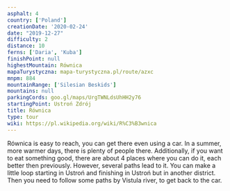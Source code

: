 ```yaml
---
asphalt: 4
country: ['Poland']
creationDate: '2020-02-24'
date: "2019-12-27"
difficulty: 2
distance: 10
ferns: ['Daria', 'Kuba']
finishPoint: null
highestMountain: Równica
mapaTurystyczna: mapa-turystyczna.pl/route/azxc
mnpm: 884
mountainRange: ['Silesian Beskids']
mountains: null
parkingCords: goo.gl/maps/UrgTWNLdsUhHH2y76
startingPoint: Ustroń Zdrój
title: Równica
type: tour
wiki: https://pl.wikipedia.org/wiki/R%C3%B3wnica
---
```


Równica is easy to reach, you can get there even using a car. In a summer, more warmer days, there is plenty of people there. Additionally, if you want to eat something good, there are about 4 places where you can do it, each better then previously. However, several paths lead to it. You can make a little loop starting in Ustroń and finishing in Ustroń but in another district. Then you need to follow some paths by Vistula river, to get back to the car.
